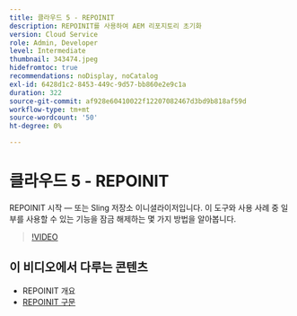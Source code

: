 ```yaml
---
title: 클라우드 5 - REPOINIT
description: REPOINIT를 사용하여 AEM 리포지토리 초기화
version: Cloud Service
role: Admin, Developer
level: Intermediate
thumbnail: 343474.jpeg
hidefromtoc: true
recommendations: noDisplay, noCatalog
exl-id: 6428d1c2-8453-449c-9d57-bb860e2e9c1a
duration: 322
source-git-commit: af928e60410022f12207082467d3bd9b818af59d
workflow-type: tm+mt
source-wordcount: '50'
ht-degree: 0%

---
```


# 클라우드 5 - REPOINIT

REPOINIT 시작 — 또는 Sling 저장소 이니셜라이저입니다. 이 도구와 사용 사례 중 일부를 사용할 수 있는 기능을 잠금 해제하는 몇 가지 방법을 알아봅니다.

>[!VIDEO](https://video.tv.adobe.com/v/343474?quality=12&learn=on)

## 이 비디오에서 다루는 콘텐츠

+ REPOINIT 개요
+ [REPOINIT 구문](https://sling.apache.org/documentation/bundles/repository-initialization.html#appendix-a-repoinit-syntax-parser-test-scenarios-1)
